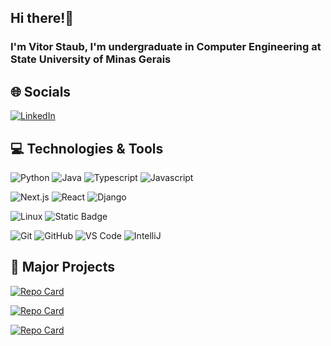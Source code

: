## Hi there!👋
### I'm Vitor Staub, I'm undergraduate in Computer Engineering at State University of Minas Gerais

## 🌐 Socials
[![LinkedIn](https://img.shields.io/badge/LinkedIn-%230077B5.svg?logo=linkedin&logoColor=white)](https://www.linkedin.com/in/vitor-staub/)

## 💻 Technologies & Tools
![Python](https://img.shields.io/badge/-Python-black?style=for-the-badge&logo=Python) 
![Java](https://img.shields.io/badge/Java-black?style=for-the-badge&logo=openjdk) 
![Typescript](https://img.shields.io/badge/-Typescript-black?style=for-the-badge&logo=Typescript) 
![Javascript](https://img.shields.io/badge/-Javascript-black?style=for-the-badge&logo=Javascript) 

![Next.js](https://img.shields.io/badge/-Next.js-black?style=for-the-badge&logo=Next.js) 
![React](https://img.shields.io/badge/React-black?style=for-the-badge&logo=react) 
![Django](https://img.shields.io/badge/django-black?style=for-the-badge&logo=django)


![Linux](https://img.shields.io/badge/Linux-black?style=for-the-badge&logo=linux) 
![Static Badge](https://img.shields.io/badge/Ubuntu-black?style=for-the-badge&logo=ubuntu)

![Git](https://img.shields.io/badge/-Git-black?style=for-the-badge&logo=git)
![GitHub](https://img.shields.io/badge/-GitHub-black?style=for-the-badge&logo=github)
![VS Code](https://img.shields.io/badge/VS%20Code-black?style=for-the-badge&logo=visual-studio-code)
![IntelliJ](https://img.shields.io/badge/intellij-black?style=for-the-badge&logo=intellijidea)

## 💾 Major Projects
[![Repo Card](https://github-readme-stats.vercel.app/api/pin/?username=vitorstaub&repo=data_analysis&bg_color=000&border_color=fff&show_icons=true&icon_color=0000FF&title_color=fff&text_color=FFF)](https://github.com/vitorstaub/data_analysis)

[![Repo Card](https://github-readme-stats.vercel.app/api/pin/?username=vitorstaub&repo=web_scraping&bg_color=000&border_color=fff&show_icons=true&icon_color=0000FF&title_color=fff&text_color=FFF)](https://github.com/vitorstaub/web_scraping)

[![Repo Card](https://github-readme-stats.vercel.app/api/pin/?username=vitorstaub&repo=login-api&bg_color=000&border_color=fff&show_icons=true&icon_color=0000FF&title_color=fff&text_color=FFF)](https://github.com/vitorstaub/api-sign-in-up)

##
